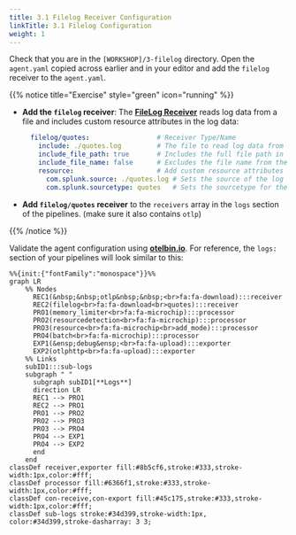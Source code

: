 ```yaml
---
title: 3.1 Filelog Receiver Configuration
linkTitle: 3.1 Filelog Configuration
weight: 1
---
```


Check that you are in the `[WORKSHOP]/3-filelog` directory.  Open the `agent.yaml` copied across earlier and in your editor and add the `filelog` receiver to the `agent.yaml`.

{{% notice title="Exercise" style="green" icon="running" %}}

- **Add the `filelog` receiver**: The [**FileLog Receiver**](https://github.com/open-telemetry/opentelemetry-collector-contrib/blob/main/receiver/filelogreceiver/README.md) reads log data from a file and includes custom resource attributes in the log data:

  ```yaml
    filelog/quotes:                 # Receiver Type/Name                      
      include: ./quotes.log         # The file to read log data from (quotes.log)
      include_file_path: true       # Includes the full file path in the log data
      include_file_name: false      # Excludes the file name from the log data
      resource:                     # Add custom resource attributes to the log data
        com.splunk.source: ./quotes.log # Sets the source of the log data to "quotes.log"
        com.splunk.sourcetype: quotes   # Sets the sourcetype for the log data to "quotes"
  ```

- **Add `filelog/quotes` receiver** to the `receivers` array in the `logs` section of the pipelines.  (make sure it also contains `otlp`)

{{% /notice %}}

Validate the agent configuration using **[otelbin.io](https://www.otelbin.io/)**. For reference, the `logs:` section of your pipelines will look similar to this:

```mermaid
%%{init:{"fontFamily":"monospace"}}%%
graph LR
    %% Nodes
      REC1(&nbsp;&nbsp;otlp&nbsp;&nbsp;<br>fa:fa-download):::receiver
      REC2(filelog<br>fa:fa-download<br>quotes):::receiver
      PRO1(memory_limiter<br>fa:fa-microchip):::processor
      PRO2(resourcedetection<br>fa:fa-microchip):::processor
      PRO3(resource<br>fa:fa-microchip<br>add_mode):::processor
      PRO4(batch<br>fa:fa-microchip):::processor
      EXP1(&ensp;debug&ensp;<br>fa:fa-upload):::exporter
      EXP2(otlphttp<br>fa:fa-upload):::exporter
    %% Links
    subID1:::sub-logs
    subgraph " "
      subgraph subID1[**Logs**]
      direction LR
      REC1 --> PRO1
      REC2 --> PRO1
      PRO1 --> PRO2
      PRO2 --> PRO3
      PRO3 --> PRO4
      PRO4 --> EXP1
      PRO4 --> EXP2
      end
    end
classDef receiver,exporter fill:#8b5cf6,stroke:#333,stroke-width:1px,color:#fff;
classDef processor fill:#6366f1,stroke:#333,stroke-width:1px,color:#fff;
classDef con-receive,con-export fill:#45c175,stroke:#333,stroke-width:1px,color:#fff;
classDef sub-logs stroke:#34d399,stroke-width:1px, color:#34d399,stroke-dasharray: 3 3;
```
